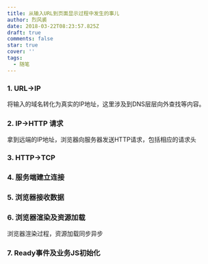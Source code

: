 ```yaml
---
title: 从输入URL到页面显示过程中发生的事儿
author: 烈风裘
date: 2018-03-22T08:23:57.825Z
draft: true
comments: false
star: true
cover: ''
tags: 
  - 随笔
---
```


### 1. URL->IP

将输入的域名转化为真实的IP地址，这里涉及到DNS层层向外查找等内容。

### 2. IP->HTTP 请求

拿到远端的IP地址，浏览器向服务器发送HTTP请求，包括相应的请求头

### 3. HTTP->TCP

### 4. 服务端建立连接

### 5. 浏览器接收数据


### 6. 浏览器渲染及资源加载

浏览器渲染过程，资源加载同步异步

### 7. Ready事件及业务JS初始化





